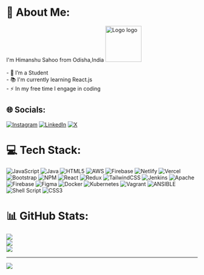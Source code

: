 # 💫 About Me:
I'm Himanshu Sahoo from Odisha,India              <img src="https://img.freepik.com/free-vector/cute-people-playing-laptop-cartoon-vector-icon-illustration-people-technology-icon-concept-isolated-premium-vector-flat-cartoon-style_138676-4043.jpg?w=826&t=st=1708947950~exp=1708948550~hmac=532b4e2fbb5873e3c2e8d2ee70a5f36325a7bb4e520e50753cb17e0934d490fe" height="95" alt="Logo logo"  />  <br><br>- 🔭 I’m a Student<br>- 📚 I'm currently learning React.js<br>- ⚡ In my free time I engage in coding


## 🌐 Socials:
[![Instagram](https://img.shields.io/badge/Instagram-%23E4405F.svg?logo=Instagram&logoColor=white)](https://instagram.com/https://www.instagram.com/_h_i_t_m_a_n_s_h_u_23/) [![LinkedIn](https://img.shields.io/badge/LinkedIn-%230077B5.svg?logo=linkedin&logoColor=white)](https://linkedin.com/in/https://www.linkedin.com/in/hit-man-shu-sahoo/) [![X](https://img.shields.io/badge/X-black.svg?logo=X&logoColor=white)](https://x.com/https://twitter.com/Himansh78544996) 

# 💻 Tech Stack:
![JavaScript](https://img.shields.io/badge/javascript-%23323330.svg?style=plastic&logo=javascript&logoColor=%23F7DF1E) ![Java](https://img.shields.io/badge/java-%23ED8B00.svg?style=plastic&logo=openjdk&logoColor=white) ![HTML5](https://img.shields.io/badge/html5-%23E34F26.svg?style=plastic&logo=html5&logoColor=white) ![AWS](https://img.shields.io/badge/AWS-%23FF9900.svg?style=plastic&logo=amazon-aws&logoColor=white) ![Firebase](https://img.shields.io/badge/firebase-%23039BE5.svg?style=plastic&logo=firebase) ![Netlify](https://img.shields.io/badge/netlify-%23000000.svg?style=plastic&logo=netlify&logoColor=#00C7B7) ![Vercel](https://img.shields.io/badge/vercel-%23000000.svg?style=plastic&logo=vercel&logoColor=white) ![Bootstrap](https://img.shields.io/badge/bootstrap-%238511FA.svg?style=plastic&logo=bootstrap&logoColor=white) ![NPM](https://img.shields.io/badge/NPM-%23CB3837.svg?style=plastic&logo=npm&logoColor=white) ![React](https://img.shields.io/badge/react-%2320232a.svg?style=plastic&logo=react&logoColor=%2361DAFB) ![Redux](https://img.shields.io/badge/redux-%23593d88.svg?style=plastic&logo=redux&logoColor=white) ![TailwindCSS](https://img.shields.io/badge/tailwindcss-%2338B2AC.svg?style=plastic&logo=tailwind-css&logoColor=white) ![Jenkins](https://img.shields.io/badge/jenkins-%232C5263.svg?style=plastic&logo=jenkins&logoColor=white) ![Apache](https://img.shields.io/badge/apache-%23D42029.svg?style=plastic&logo=apache&logoColor=white) ![Firebase](https://img.shields.io/badge/Firebase-039BE5?style=plastic&logo=Firebase&logoColor=white) ![Figma](https://img.shields.io/badge/figma-%23F24E1E.svg?style=plastic&logo=figma&logoColor=white) ![Docker](https://img.shields.io/badge/docker-%230db7ed.svg?style=plastic&logo=docker&logoColor=white) ![Kubernetes](https://img.shields.io/badge/kubernetes-%23326ce5.svg?style=plastic&logo=kubernetes&logoColor=white) ![Vagrant](https://img.shields.io/badge/vagrant-%231563FF.svg?style=plastic&logo=vagrant&logoColor=white) ![ANSIBLE](https://img.shields.io/badge/ansible-%231A1918.svg?style=plastic&logo=ansible&logoColor=white) ![Shell Script](https://img.shields.io/badge/shell_script-%23121011.svg?style=plastic&logo=gnu-bash&logoColor=white) ![CSS3](https://img.shields.io/badge/css3-%231572B6.svg?style=plastic&logo=css3&logoColor=white)
# 📊 GitHub Stats:
![](https://github-readme-stats.vercel.app/api?username=hit-man-shu&theme=tokyonight&hide_border=true&include_all_commits=true&count_private=true)<br/>
![](https://github-readme-streak-stats.herokuapp.com/?user=hit-man-shu&theme=tokyonight&hide_border=true)<br/>
![](https://github-readme-stats.vercel.app/api/top-langs/?username=hit-man-shu&theme=tokyonight&hide_border=true&include_all_commits=true&count_private=true&layout=compact)

---
[![](https://visitcount.itsvg.in/api?id=hit-man-shu&icon=0&color=6)](https://visitcount.itsvg.in)

<!-- Proudly created with GPRM ( https://gprm.itsvg.in ) -->
